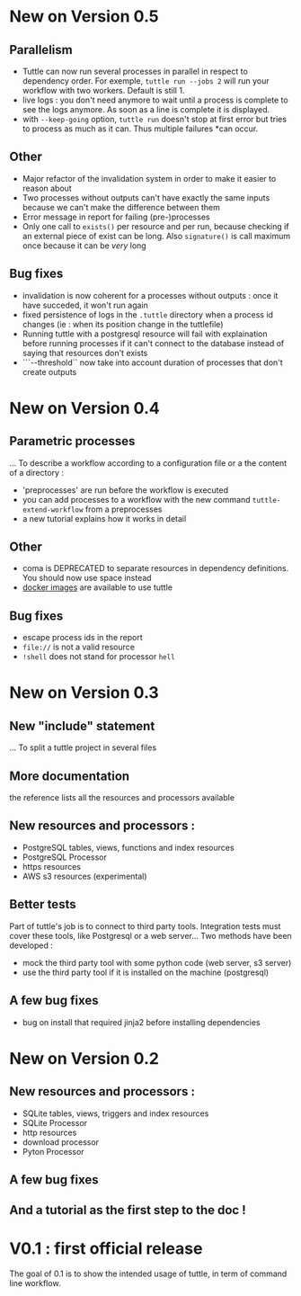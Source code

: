 New on Version 0.5
===

## Parallelism
* Tuttle can now run several processes in parallel in respect to dependency order. For exemple,
``tuttle run --jobs 2`` will run your workflow with two workers. Default is still 1.
* live logs : you don't need anymore to wait until a process is complete to see the logs anymore. As soon as a line is complete it is displayed.
* with ``--keep-going`` option, ``tuttle run`` doesn't stop at first error but tries to process as much as it can. Thus multiple failures *can occur.


## Other
  * Major refactor of the invalidation system in order to make it easier to reason about
  * Two processes without outputs can't have exactly the same inputs because we can't make the difference between them
  * Error message in report for failing (pre-)processes
  * Only one call to ``exists()`` per resource and per run, because checking if an external piece of exist can be long. Also ``signature()`` is call maximum once because it can be *very* long

## Bug fixes
  * invalidation is now coherent for a processes without outputs : once it have succeded, it won't run again
  * fixed persistence of logs in the ``.tuttle`` directory when a process id changes (ie : when its position change in the tuttlefile)
  * Running tuttle with a postgresql resource will fail with explaination before running processes if it can't connect to the database instead of saying that resources don't exists
  * ```--threshold`` now take into account duration of processes that don't create outputs


New on Version 0.4
===

## Parametric processes
... To describe a workflow according to a configuration file or a the content of a directory :
  * 'preprocesses' are run before the workflow is executed
  * you can add processes to a workflow with the new command ``tuttle-extend-workflow`` from a preprocesses
  * a new tutorial explains how it works in detail

## Other
  * coma is DEPRECATED to separate resources in dependency definitions. You should now use space instead
  * [docker images](https://hub.docker.com/r/tuttle/tuttle/) are available to use tuttle

## Bug fixes
  * escape process ids in the report
  * ``file://`` is not a valid resource
  * ``!shell`` does not stand for processor ``hell``


  
New on Version 0.3
===

## New "include" statement
... To split a tuttle project in several files

## More documentation
the reference lists all the resources and processors available

## New resources and processors :
  * PostgreSQL tables, views, functions and index resources
  * PostgreSQL Processor
  * https resources
  * AWS s3 resources (experimental)

## Better tests
Part of tuttle's job is to connect to third party tools. Integration tests must cover these tools, like Postgresql or a web server... Two methods have been developed :
  * mock the third party tool with some python code (web server, s3 server)
  * use the third party tool if it is installed on the machine (postgresql)

## A few bug fixes
  * bug on install that required jinja2 before installing dependencies

New on Version 0.2
===

## New resources and processors :
  * SQLite tables, views, triggers and index resources
  * SQLite Processor
  * http resources
  * download processor
  * Pyton Processor

## A few bug fixes

## And a tutorial as the first step to the doc !


V0.1 : first official release
===
The goal of 0.1 is to show the intended usage of tuttle, in term of command line workflow.